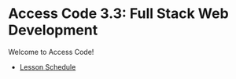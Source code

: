 # Access Code 3.3: Full Stack Web Development

Welcome to Access Code!

- [Lesson Schedule](schedule.md)
